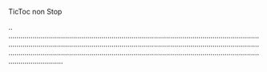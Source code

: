 TicToc non Stop

..
...............................................................................................................................................................................................................................................................................................................................................................................................................